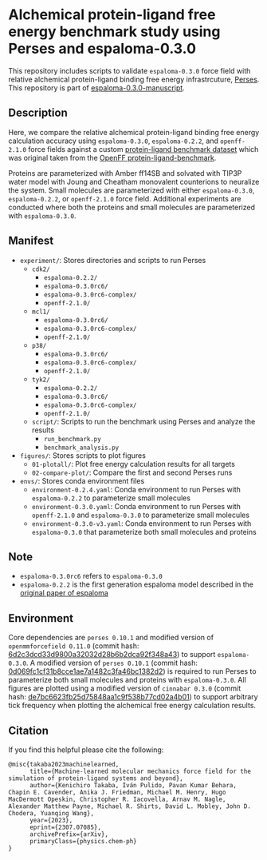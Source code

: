 # Alchemical protein-ligand free energy benchmark study using Perses and espaloma-0.3.0
This repository includes scripts to validate `espaloma-0.3.0` force field with relative alchemical protein-ligand binding free energy infrastrcuture, [Perses](https://github.com/choderalab/perses). This repository is part of [espaloma-0.3.0-manuscript](https://github.com/choderalab/espaloma-0.3.0-manuscript).

## Description
Here, we compare the relative alchemical protein-ligand binding free energy calculation accuracy using `espaloma-0.3.0`, `espaloma-0.2.2`, and `openff-2.1.0` force fields against a custom [protein-ligand benchmark dataset](https://github.com/kntkb/protein-ligand-benchmark-custom) which was original taken from the [OpenFF protein-ligand-benchmark](https://github.com/openforcefield/protein-ligand-benchmark). 

Proteins are parameterized with Amber ff14SB and solvated with TIP3P water model with Joung and Cheatham monovalent counterions to neuralize the system. Small molecules are parameterized with either `espaloma-0.3.0`, `espaloma-0.2.2`, or `openff-2.1.0` force field. Additional experiments are conducted where both the proteins and small molecules are parameterized with `espaloma-0.3.0`.


## Manifest
- `experiment/`: Stores directories and scripts to run Perses
    - `cdk2/`
        - `espaloma-0.2.2/`
        - `espaloma-0.3.0rc6/`
        - `espaloma-0.3.0rc6-complex/`
        - `openff-2.1.0/`
    - `mcl1/`
        - `espaloma-0.3.0rc6/`
        - `espaloma-0.3.0rc6-complex/`
        - `openff-2.1.0/`
    - `p38/`
        - `espaloma-0.3.0rc6/`
        - `espaloma-0.3.0rc6-complex/`
        - `openff-2.1.0/`
    - `tyk2/`
        - `espaloma-0.2.2/`
        - `espaloma-0.3.0rc6/`
        - `espaloma-0.3.0rc6-complex/`
        - `openff-2.1.0/`
    - `script/`: Scripts to run the benchmark using Perses and analyze the results
        - `run_benchmark.py`
        - `benchmark_analysis.py`
- `figures/`: Stores scripts to plot figures
    - `01-plotall/`: Plot free energy calculation results for all targets
    - `02-compare-plot/`: Compare the first and second Perses runs
- `envs/`: Stores conda environment files
    - `environment-0.2.4.yaml`: Conda environment to run Perses with `espaloma-0.2.2` to parameterize small molecules
    - `environment-0.3.0.yaml`: Conda environment to run Perses with `openff-2.1.0` and `espaloma-0.3.0` to parameterize small molecules
    - `environment-0.3.0-v3.yaml`: Conda environment to run Perses with `espaloma-0.3.0` that parameterize both small molecules and proteins

## Note
- `espaloma-0.3.0rc6` refers to `espaloma-0.3.0`
- `espaloma-0.2.2` is the first generation espaloma model described in the [original paper of espaloma](https://pubs.rsc.org/en/content/articlelanding/2022/sc/d2sc02739a)

## Environment
Core dependencies are `perses 0.10.1` and modified version of `openmmforcefield 0.11.0` (commit hash: [6d2c3dcd33d9800a32032d28b6b2dca92f348a43](https://github.com/kntkb/openmmforcefields/tree/6d2c3dcd33d9800a32032d28b6b2dca92f348a43)) to support `espaloma-0.3.0`. A modified version of `perses 0.10.1` (commit hash: [0d069fc1cf31b8cce1ae7a1482c3fa46bc1382d2](https://github.com/kntkb/perses/tree/0d069fc1cf31b8cce1ae7a1482c3fa46bc1382d2)) is required to run Perses to parameterize both small molecules and proteins with `espaloma-0.3.0`.
All figures are plotted using a modified version of `cinnabar 0.3.0` (commit hash: [de7bc6623fb25d75848aa1c9f538b77cd02a4b01](https://github.com/kntkb/cinnabar/tree/de7bc6623fb25d75848aa1c9f538b77cd02a4b01)) to support arbitrary tick frequency when plotting the alchemical free energy calculation results.

## Citation
If you find this helpful please cite the following:

```
@misc{takaba2023machinelearned,
      title={Machine-learned molecular mechanics force field for the simulation of protein-ligand systems and beyond}, 
      author={Kenichiro Takaba, Iván Pulido, Pavan Kumar Behara, Chapin E. Cavender, Anika J. Friedman, Michael M. Henry, Hugo MacDermott Opeskin, Christopher R. Iacovella, Arnav M. Nagle, Alexander Matthew Payne, Michael R. Shirts, David L. Mobley, John D. Chodera, Yuanqing Wang},
      year={2023},
      eprint={2307.07085},
      archivePrefix={arXiv},
      primaryClass={physics.chem-ph}
}
```